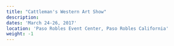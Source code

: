 ```yaml
---
title: "Cattleman's Western Art Show"
description:
dates: 'March 24-26, 2017'
location: 'Paso Robles Event Center, Paso Robles California'
weight: -1
---
```



